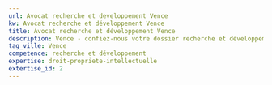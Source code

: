 ```yaml
---
url: Avocat recherche et developpement Vence
kw: Avocat recherche et développement Vence
title: Avocat recherche et développement Vence
description: Vence - confiez-nous votre dossier recherche et développement
tag_ville: Vence
competence: recherche et développement
expertise: droit-propriete-intellectuelle
extertise_id: 2
---
```

